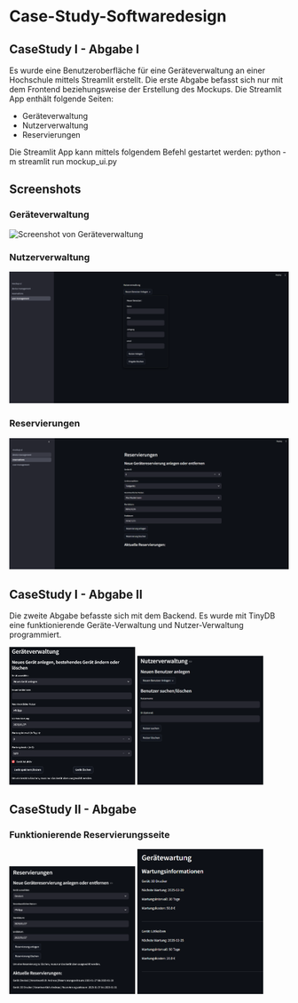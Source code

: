 # Case-Study-Softwaredesign

## CaseStudy I - Abgabe I
Es wurde eine Benutzeroberfläche für eine Geräteverwaltung an einer Hochschule mittels Streamlit erstellt.
Die erste Abgabe befasst sich nur mit dem Frontend beziehungsweise der Erstellung des Mockups. Die Streamlit App enthält folgende Seiten:
- Geräteverwaltung
- Nutzerverwaltung
- Reservierungen

Die Streamlit App kann mittels folgendem Befehl gestartet werden:
python -m streamlit run mockup_ui.py

## Screenshots
### Geräteverwaltung
![Screenshot von Geräteverwaltung](images/Geräteverwaltung.png)

### Nutzerverwaltung
![Screenshot von Nutzerverwaltung](images/Nutzerverwaltung.png)

### Reservierungen
![Screenshot von Reservierungen](images/Reservierungen.png)

## CaseStudy I - Abgabe II
Die zweite Abgabe befasste sich mit dem Backend. Es wurde mit TinyDB eine funktionierende Geräte-Verwaltung und Nutzer-Verwaltung programmiert.

<img src="images/02_Device_Management.png" alt="Screenshot von neuen Geräteverwaltung" width="45%"> <img src="images/02_User_Management.png" alt="Screenshot von neuen Nutzer-Verwaltung" width="45%">


## CaseStudy II - Abgabe
### Funktionierende Reservierungsseite
<img src="images/03_Reservations.png" alt="Screenshot von neuer Reservierungsseite" width="45%"> <img src="images/03_Wartungen.png" alt="Screenshot von neuer Wartungsseite" width="45%">
